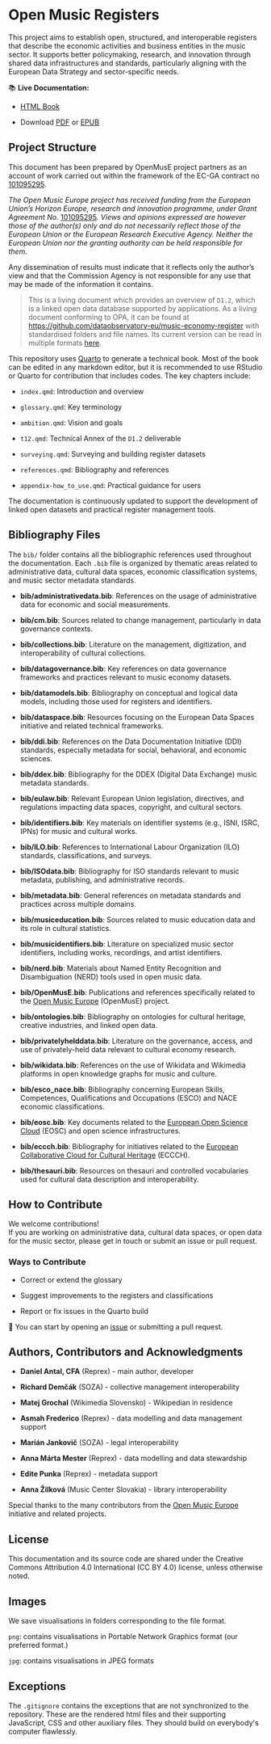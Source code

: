 # Open Music Registers

This project aims to establish open, structured, and interoperable registers that describe the economic activities and business entities in the music sector. It supports better policymaking, research, and innovation through shared data infrastructures and standards, particularly aligning with the European Data Strategy and sector-specific needs.

📚 **Live Documentation:**

-   [HTML Book](https://music.dataobservatory.eu/documents/open_music_europe/music-economy-register/)

-   Download [PDF](https://music.dataobservatory.eu/documents/open_music_europe/music-economy-register/Open-Music-Registers--Economy---Business.pdf) or [EPUB](https://music.dataobservatory.eu/documents/open_music_europe/music-economy-register/Open-Music-Registers--Economy---Business.epub)

## Project Structure

This document has been prepared by OpenMusE project partners as an account of work carried out within the framework of the EC-GA contract no [101095295](https://cordis.europa.eu/project/id/101095295).

*The Open Music Europe project has received funding from the European Union’s Horizon Europe, research and innovation programme, under Grant Agreement No.* [101095295](https://cordis.europa.eu/project/id/101095295)*. Views and opinions expressed are however those of the author(s) only and do not necessarily reflect those of the European Union or the European Research Executive Agency. Neither the European Union nor the granting authority can be held responsible for them.*

Any dissemination of results must indicate that it reflects only the author’s view and that the Commission Agency is not responsible for any use that may be made of the information it contains.

> This is a living document which provides an overview of `D1.2`, which is a linked open data database supported by applications. As a living document conforming to OPA, it can be found at <https://github.com/dataobservatory-eu/music-economy-register> with standardised folders and file names. Its current version can be read in multiple formats [here](https://music.dataobservatory.eu/documents/open_music_europe/music-economy-register/).

This repository uses [Quarto](https://quarto.org/) to generate a technical book. Most of the book can be edited in any markdown editor, but it is recommended to use RStudio or Quarto for contribution that includes codes. The key chapters include:

-   `index.qmd`: Introduction and overview

-   `glossary.qmd`: Key terminology

-   `ambition.qmd`: Vision and goals

-   `t12.qmd`: Technical Annex of the `D1.2` deliverable

-   `surveying.qmd`: Surveying and building register datasets

-   `references.qmd`: Bibliography and references

-   `appendix-how_to_use.qmd`: Practical guidance for users

The documentation is continuously updated to support the development of linked open datasets and practical register management tools.

## Bibliography Files

The `bib/` folder contains all the bibliographic references used throughout the documentation. Each `.bib` file is organized by thematic areas related to administrative data, cultural data spaces, economic classification systems, and music sector metadata standards.

-   **bib/administrativedata.bib**: References on the usage of administrative data for economic and social measurements.

-   **bib/cm.bib**: Sources related to change management, particularly in data governance contexts.

-   **bib/collections.bib**: Literature on the management, digitization, and interoperability of cultural collections.

-   **bib/datagovernance.bib**: Key references on data governance frameworks and practices relevant to music economy datasets.

-   **bib/datamodels.bib**: Bibliography on conceptual and logical data models, including those used for registers and identifiers.

-   **bib/dataspace.bib**: Resources focusing on the European Data Spaces initiative and related technical frameworks.

-   **bib/ddi.bib**: References on the Data Documentation Initiative (DDI) standards, especially metadata for social, behavioral, and economic sciences.

-   **bib/ddex.bib**: Bibliography for the DDEX (Digital Data Exchange) music metadata standards.

-   **bib/eulaw.bib**: Relevant European Union legislation, directives, and regulations impacting data spaces, copyright, and cultural sectors.

-   **bib/identifiers.bib**: Key materials on identifier systems (e.g., ISNI, ISRC, IPNs) for music and cultural works.

-   **bib/ILO.bib**: References to International Labour Organization (ILO) standards, classifications, and surveys.

-   **bib/ISOdata.bib**: Bibliography for ISO standards relevant to music metadata, publishing, and administrative records.

-   **bib/metadata.bib**: General references on metadata standards and practices across multiple domains.

-   **bib/musiceducation.bib**: Sources related to music education data and its role in cultural statistics.

-   **bib/musicidentifiers.bib**: Literature on specialized music sector identifiers, including works, recordings, and artist identifiers.

-   **bib/nerd.bib**: Materials about Named Entity Recognition and Disambiguation (NERD) tools used in open music data.

-   **bib/OpenMusE.bib**: Publications and references specifically related to the [Open Music Europe](https://openmuse.eu/) (OpenMusE) project.

-   **bib/ontologies.bib**: Bibliography on ontologies for cultural heritage, creative industries, and linked open data.

-   **bib/privatelyhelddata.bib**: Literature on the governance, access, and use of privately-held data relevant to cultural economy research.

-   **bib/wikidata.bib**: References on the use of Wikidata and Wikimedia platforms in open knowledge graphs for music and culture.

-   **bib/esco_nace.bib**: Bibliography concerning European Skills, Competences, Qualifications and Occupations (ESCO) and NACE economic classifications.

-   **bib/eosc.bib**: Key documents related to the [European Open Science Cloud](https://research-and-innovation.ec.europa.eu/strategy/strategy-research-and-innovation/our-digital-future/open-science/european-open-science-cloud-eosc_en) (EOSC) and open science infrastructures.

-   **bib/eccch.bib**: Bibliography for initiatives related to the [European Collaborative Cloud for Cultural Heritage](https://research-and-innovation.ec.europa.eu/research-area/social-sciences-and-humanities/cultural-heritage-and-cultural-and-creative-industries-ccis/cultural-heritage-cloud_en) (ECCCH).

-   **bib/thesauri.bib**: Resources on thesauri and controlled vocabularies used for cultural data description and interoperability.

## How to Contribute

We welcome contributions!\
If you are working on administrative data, cultural data spaces, or open data for the music sector, please get in touch or submit an issue or pull request.

### Ways to Contribute

-   Correct or extend the glossary

-   Suggest improvements to the registers and classifications

-   Report or fix issues in the Quarto build

📩 You can start by opening an [issue](https://github.com/dataobservatory-eu/music-economy-register/issues) or submitting a pull request.

## Authors, Contributors and Acknowledgments

-   **Daniel Antal, CFA** (Reprex) - main author, developer

-   **Richard Demčák** (SOZA) - collective management interoperability

-   **Matej Grochal** (Wikimedia Slovensko) - Wikipedian in residence

-   **Asmah Frederico** (Reprex) - data modelling and data management support

-   **Marián Jankovič** (SOZA) - legal interoperability

-   **Anna Márta Mester** (Reprex) - data modelling and data stewardship

-   **Edite Punka** (Reprex) - metadata support

-   **Anna Žilková** (Music Center Slovakia) - library interoperability

Special thanks to the many contributors from the [Open Music Europe](https://music.dataobservatory.eu) initiative and related projects.

## License

This documentation and its source code are shared under the Creative Commons Attribution 4.0 International (CC BY 4.0) license, unless otherwise noted.

## Images

We save visualisations in folders corresponding to the file format.

`png`: contains visualisations in Portable Network Graphics format (our preferred format.)

`jpg`: contains visualisations in JPEG formats 

## Exceptions

The `.gitignore` contains the exceptions that are not synchronized to the repository. These are the rendered html files and their supporting JavaScript, CSS and other auxiliary files. They should build on everybody's computer flawlessly.
